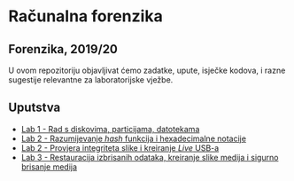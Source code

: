# **Računalna forenzika**

## Forenzika, 2019/20

U ovom repozitoriju objavljivat ćemo zadatke, upute, isječke kodova, i razne sugestije relevantne za laboratorijske vježbe.

## Uputstva

- [Lab 1 - Rad s diskovima, particijama, datotekama](/Lab1/README.md)
- [Lab 2 - Razumijevanje *hash* funkcija i hexadecimalne notacije](/Lab2/README.md)
- [Lab 2 - Provjera integriteta slike i kreiranje *Live* USB-a](/Lab3/README.md)
- [Lab 3 - Restauracija izbrisanih odataka, kreiranje slike medija i sigurno brisanje medija](/Lab4/README.md)
